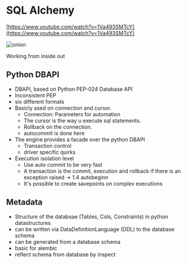 # SQL Alchemy

[https://www.youtube.com/watch?v=1Va493SMTcY](https://www.youtube.com/watch?v=1Va493SMTcY)

![onion](./images/sqlalchemy_onion.png)

Working from inside out

## Python DBAPI

- DBAPI, based on Python PEP-024 Database API
- Inconsistent PEP
- six different formats
- Basicly ased on connection and cursor.
  - Connection: Parameters for automation
  - The cursor is the way u execute sql statements.
  - Rollback on the connection.
  - autocommit is done here
- The engine provides a facade over the python DBAPI
  - Transaction control
  - driver specific quirks
- Execution isolation level
  - Use auto commit to be very fast
  - A transaction is the commit, execution and rollback if there is an exception raised -> 1.4 autobeginn
  - It's possible to create savepoints on complex executions

## Metadata

- Structure of the databsae (Tables, Cols, Constraints) in python datastructures
- can be written via DataDefinitionLanguage (DDL) to the database schema
- can be generated from a database schema
- basic for alembic
- reflect schema from database by inspect